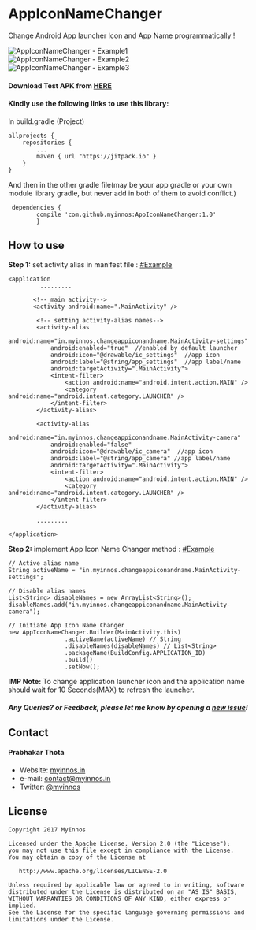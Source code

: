 # AppIconNameChanger
Change Android App launcher Icon and App Name programmatically !

 ![AppIconNameChanger - Example1](https://s19.postimg.org/pr1esh99f/App_Icon_Name_Changer_example_01.png)
 `` `` `` `` `` `` `` ``
 ![AppIconNameChanger - Example2](https://s19.postimg.org/hmtanqmub/App_Icon_Name_Changer_example_02.png)
 `` `` `` `` `` `` `` ``
 ![AppIconNameChanger - Example3](https://s19.postimg.org/nc9j81t0j/App_Icon_Name_Changer_example_03.png)

#### Download Test APK from [HERE](https://github.com/myinnos/AppIconNameChanger/blob/master/apk/appIconNameChanger.apk "APK")
  
#### Kindly use the following links to use this library:

In build.gradle (Project)

	allprojects {
		repositories {
			...
			maven { url "https://jitpack.io" }
		}
	}
	
And then in the other gradle file(may be your app gradle or your own module library gradle, but never add in both of them to avoid conflict.)
	
	 dependencies {
	        compile 'com.github.myinnos:AppIconNameChanger:1.0'
	        }

How to use
-----
**Step 1:** set activity alias in manifest file : [#Example](https://github.com/myinnos/AppIconNameChanger/blob/master/app/src/main/AndroidManifest.xml "Example")
```
<application
         .........
        
       <!-- main activity-->
       <activity android:name=".MainActivity" />

        <!-- setting activity-alias names-->
        <activity-alias
            android:name="in.myinnos.changeappiconandname.MainActivity-settings"
            android:enabled="true"  //enabled by default launcher
            android:icon="@drawable/ic_settings"  //app icon
            android:label="@string/app_settings"  //app label/name
            android:targetActivity=".MainActivity">
            <intent-filter>
                <action android:name="android.intent.action.MAIN" />
                <category android:name="android.intent.category.LAUNCHER" />
            </intent-filter>
        </activity-alias>

        <activity-alias
            android:name="in.myinnos.changeappiconandname.MainActivity-camera"
            android:enabled="false"
            android:icon="@drawable/ic_camera"  //app icon
            android:label="@string/app_camera" //app label/name
            android:targetActivity=".MainActivity">
            <intent-filter>
                <action android:name="android.intent.action.MAIN" />
                <category android:name="android.intent.category.LAUNCHER" />
            </intent-filter>
        </activity-alias>

        .........

</application>
```
**Step 2:** implement App Icon Name Changer method : [#Example](https://github.com/myinnos/AppIconNameChanger/blob/master/app/src/main/java/in/myinnos/changeappiconandname/MainActivity.java "Example")
```
// Active alias name
String activeName = "in.myinnos.changeappiconandname.MainActivity-settings";

// Disable alias names
List<String> disableNames = new ArrayList<String>();
disableNames.add("in.myinnos.changeappiconandname.MainActivity-camera");

// Initiate App Icon Name Changer
new AppIconNameChanger.Builder(MainActivity.this)
                .activeName(activeName) // String
                .disableNames(disableNames) // List<String>
                .packageName(BuildConfig.APPLICATION_ID)
                .build()
                .setNow();
```
**IMP Note:** To change application launcher icon and the application name should wait for 10 Seconds(MAX) to refresh the launcher.
##### Any Queries? or Feedback, please let me know by opening a [new issue](https://github.com/myinnos/AppIconNameChanger/issues/new)!

## Contact
#### Prabhakar Thota
* Website: [myinnos.in](http://www.myinnos.in "Prabhakar Thota")
* e-mail: contact@myinnos.in
* Twitter: [@myinnos](https://twitter.com/myinnos "Prabhakar Thota on twitter")         

License
-------

    Copyright 2017 MyInnos

    Licensed under the Apache License, Version 2.0 (the "License");
    you may not use this file except in compliance with the License.
    You may obtain a copy of the License at

       http://www.apache.org/licenses/LICENSE-2.0

    Unless required by applicable law or agreed to in writing, software
    distributed under the License is distributed on an "AS IS" BASIS,
    WITHOUT WARRANTIES OR CONDITIONS OF ANY KIND, either express or implied.
    See the License for the specific language governing permissions and
    limitations under the License.
